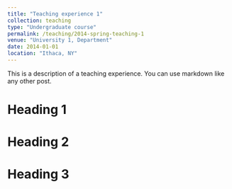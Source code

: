 ```yaml
---
title: "Teaching experience 1"
collection: teaching
type: "Undergraduate course"
permalink: /teaching/2014-spring-teaching-1
venue: "University 1, Department"
date: 2014-01-01
location: "Ithaca, NY"
---
```


This is a description of a teaching experience. You can use markdown like any other post.

Heading 1
======

Heading 2
======

Heading 3
======
